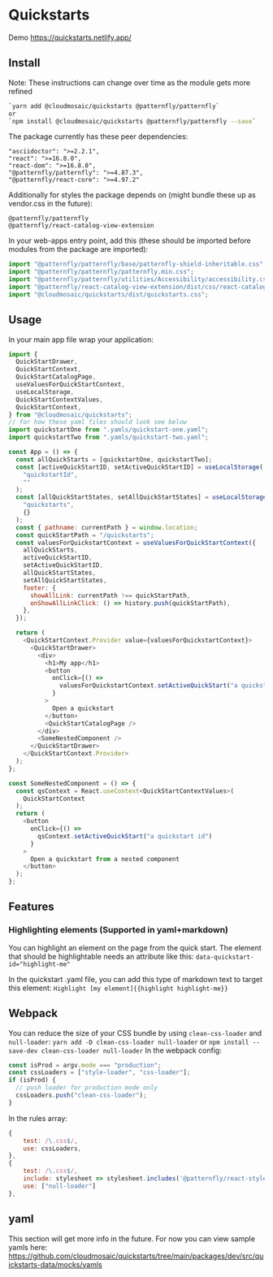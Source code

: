 # Quickstarts

Demo
https://quickstarts.netlify.app/

## Install

Note: These instructions can change over time as the module gets more refined

```bash
`yarn add @cloudmosaic/quickstarts @patternfly/patternfly`
or
`npm install @cloudmosaic/quickstarts @patternfly/patternfly --save`
```

The package currently has these peer dependencies:

```
"asciidoctor": ">=2.2.1",
"react": ">=16.8.0",
"react-dom": ">=16.8.0",
"@patternfly/patternfly": ">=4.87.3",
"@patternfly/react-core": ">=4.97.2"
```

Additionally for styles the package depends on (might bundle these up as vendor.css in the future):

```
@patternfly/patternfly
@patternfly/react-catalog-view-extension
```

In your web-apps entry point, add this (these should be imported before modules from the package are imported):

```js
import "@patternfly/patternfly/base/patternfly-shield-inheritable.css";
import "@patternfly/patternfly/patternfly.min.css";
import "@patternfly/patternfly/utilities/Accessibility/accessibility.css";
import "@patternfly/react-catalog-view-extension/dist/css/react-catalog-view-extension.css";
import "@cloudmosaic/quickstarts/dist/quickstarts.css";
```

## Usage

In your main app file wrap your application:

```js
import {
  QuickStartDrawer,
  QuickStartContext,
  QuickStartCatalogPage,
  useValuesForQuickStartContext,
  useLocalStorage,
  QuickStartContextValues,
  QuickStartContext,
} from "@cloudmosaic/quickstarts";
// for how these yaml files should look see below
import quickstartOne from ".yamls/quickstart-one.yaml";
import quickstartTwo from ".yamls/quickstart-two.yaml";

const App = () => {
  const allQuickStarts = [quickstartOne, quickstartTwo];
  const [activeQuickStartID, setActiveQuickStartID] = useLocalStorage(
    "quickstartId",
    ""
  );
  const [allQuickStartStates, setAllQuickStartStates] = useLocalStorage(
    "quickstarts",
    {}
  );
  const { pathname: currentPath } = window.location;
  const quickStartPath = "/quickstarts";
  const valuesForQuickstartContext = useValuesForQuickStartContext({
    allQuickStarts,
    activeQuickStartID,
    setActiveQuickStartID,
    allQuickStartStates,
    setAllQuickStartStates,
    footer: {
      showAllLink: currentPath !== quickStartPath,
      onShowAllLinkClick: () => history.push(quickStartPath),
    },
  });

  return (
    <QuickStartContext.Provider value={valuesForQuickstartContext}>
      <QuickStartDrawer>
        <div>
          <h1>My app</h1>
          <button
            onClick={() =>
              valuesForQuickstartContext.setActiveQuickStart("a quickstart id")
            }
          >
            Open a quickstart
          </button>
          <QuickStartCatalogPage />
        </div>
        <SomeNestedComponent />
      </QuickStartDrawer>
    </QuickStartContext.Provider>
  );
};

const SomeNestedComponent = () => {
  const qsContext = React.useContext<QuickStartContextValues>(
    QuickStartContext
  );
  return (
    <button
      onClick={() =>
        qsContext.setActiveQuickStart("a quickstart id")
      }
    >
      Open a quickstart from a nested component
    </button>
  );
};
```

## Features

### Highlighting elements (Supported in yaml+markdown)

You can highlight an element on the page from the quick start. The element that should be highlightable needs an attribute like this:
`data-quickstart-id="highlight-me"`

In the quickstart .yaml file, you can add this type of markdown text to target this element:
`Highlight [my element]{{highlight highlight-me}}`

## Webpack

You can reduce the size of your CSS bundle by using `clean-css-loader` and `null-loader`:
`yarn add -D clean-css-loader null-loader` or `npm install --save-dev clean-css-loader null-loader`
In the webpack config:

```js
const isProd = argv.mode === "production";
const cssLoaders = ["style-loader", "css-loader"];
if (isProd) {
  // push loader for production mode only
  cssLoaders.push("clean-css-loader");
}
```

In the rules array:

```js
{
    test: /\.css$/,
    use: cssLoaders,
},
{
    test: /\.css$/,
    include: stylesheet => stylesheet.includes('@patternfly/react-styles/css/'),
    use: ["null-loader"]
},
```

## yaml

This section will get more info in the future. For now you can view sample yamls here:
https://github.com/cloudmosaic/quickstarts/tree/main/packages/dev/src/quickstarts-data/mocks/yamls
